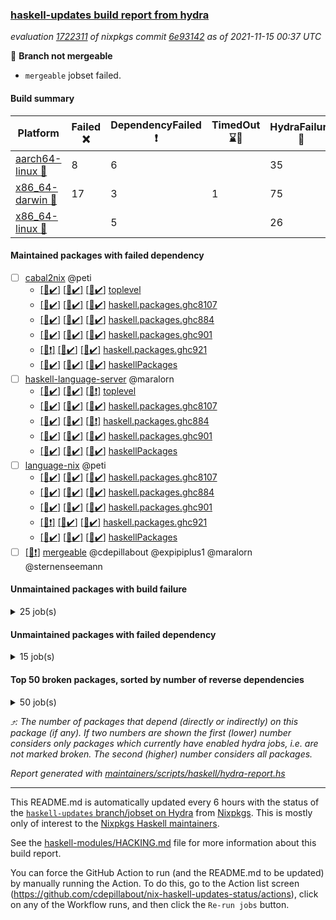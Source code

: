 ### [haskell-updates build report from hydra](https://hydra.nixos.org/jobset/nixpkgs/haskell-updates)
*evaluation [1722311](https://hydra.nixos.org/eval/1722311) of nixpkgs commit [6e93142](https://github.com/NixOS/nixpkgs/commits/6e9314230a09832e3e4320bbbc4949e7c7bdc4af) as of 2021-11-15 00:37 UTC*

:red_circle: **Branch not mergeable**
  * `mergeable` jobset failed.

#### Build summary

 | Platform | Failed :x: | DependencyFailed :heavy_exclamation_mark: | TimedOut :hourglass::no_entry_sign: | HydraFailure :construction: | Success :heavy_check_mark: | 
 | --- | --- | --- | --- | --- | --- | 
 | [aarch64-linux :iphone:](https://hydra.nixos.org/eval/1722311?filter=.aarch64-linux) | 8 | 6 |  | 35 | 7063 | 
 | [x86_64-darwin :apple:](https://hydra.nixos.org/eval/1722311?filter=.x86_64-darwin) | 17 | 3 | 1 | 75 | 6960 | 
 | [x86_64-linux :penguin:](https://hydra.nixos.org/eval/1722311?filter=.x86_64-linux) |  | 5 |  | 26 | 7122 | 
#### Maintained packages with failed dependency
- [ ] [cabal2nix](https://hydra.nixos.org/eval/1722311?filter=cabal2nix) @peti
  - [[:iphone::heavy_check_mark:]](https://hydra.nixos.org/build/158133506) [[:apple::heavy_check_mark:]](https://hydra.nixos.org/build/158133498) [[:penguin::heavy_check_mark:]](https://hydra.nixos.org/build/158133472) [toplevel](https://hydra.nixos.org/eval/1722311?filter=cabal2nix)
  - [[:iphone::heavy_check_mark:]](https://hydra.nixos.org/build/158023741) [[:apple::heavy_check_mark:]](https://hydra.nixos.org/build/158029179) [[:penguin::heavy_check_mark:]](https://hydra.nixos.org/build/158031836) [haskell.packages.ghc8107](https://hydra.nixos.org/eval/1722311?filter=haskell.packages.ghc8107.cabal2nix)
  - [[:iphone::heavy_check_mark:]](https://hydra.nixos.org/build/158030725) [[:apple::heavy_check_mark:]](https://hydra.nixos.org/build/158028449) [[:penguin::heavy_check_mark:]](https://hydra.nixos.org/build/158024444) [haskell.packages.ghc884](https://hydra.nixos.org/eval/1722311?filter=haskell.packages.ghc884.cabal2nix)
  - [[:iphone::heavy_check_mark:]](https://hydra.nixos.org/build/158053119) [[:apple::heavy_check_mark:]](https://hydra.nixos.org/build/158053098) [[:penguin::heavy_check_mark:]](https://hydra.nixos.org/build/158053103) [haskell.packages.ghc901](https://hydra.nixos.org/eval/1722311?filter=haskell.packages.ghc901.cabal2nix)
  - [[:iphone::heavy_exclamation_mark:]](https://hydra.nixos.org/build/158115913) [[:apple::heavy_check_mark:]](https://hydra.nixos.org/build/158115864) [[:penguin::heavy_check_mark:]](https://hydra.nixos.org/build/158115934) [haskell.packages.ghc921](https://hydra.nixos.org/eval/1722311?filter=haskell.packages.ghc921.cabal2nix)
  - [[:iphone::heavy_check_mark:]](https://hydra.nixos.org/build/158031362) [[:apple::heavy_check_mark:]](https://hydra.nixos.org/build/158028699) [[:penguin::heavy_check_mark:]](https://hydra.nixos.org/build/158031792) [haskellPackages](https://hydra.nixos.org/eval/1722311?filter=haskellPackages.cabal2nix)
- [ ] [haskell-language-server](https://hydra.nixos.org/eval/1722311?filter=haskell-language-server) @maralorn
  - [[:iphone::heavy_check_mark:]](https://hydra.nixos.org/build/158115902) [[:apple::heavy_check_mark:]](https://hydra.nixos.org/build/158115884) [[:penguin::heavy_exclamation_mark:]](https://hydra.nixos.org/build/158115957) [toplevel](https://hydra.nixos.org/eval/1722311?filter=haskell-language-server)
  - [[:iphone::heavy_check_mark:]](https://hydra.nixos.org/build/158115931) [[:apple::heavy_check_mark:]](https://hydra.nixos.org/build/158115909) [[:penguin::heavy_check_mark:]](https://hydra.nixos.org/build/158115866) [haskell.packages.ghc8107](https://hydra.nixos.org/eval/1722311?filter=haskell.packages.ghc8107.haskell-language-server)
  - [[:iphone::heavy_check_mark:]](https://hydra.nixos.org/build/158115879) [[:apple::heavy_check_mark:]](https://hydra.nixos.org/build/158115951) [[:penguin::heavy_exclamation_mark:]](https://hydra.nixos.org/build/158115877) [haskell.packages.ghc884](https://hydra.nixos.org/eval/1722311?filter=haskell.packages.ghc884.haskell-language-server)
  - [[:iphone::heavy_check_mark:]](https://hydra.nixos.org/build/158115849) [[:apple::heavy_check_mark:]](https://hydra.nixos.org/build/158115937) [[:penguin::heavy_check_mark:]](https://hydra.nixos.org/build/158115900) [haskell.packages.ghc901](https://hydra.nixos.org/eval/1722311?filter=haskell.packages.ghc901.haskell-language-server)
  - [[:iphone::heavy_check_mark:]](https://hydra.nixos.org/build/158115946) [[:apple::heavy_check_mark:]](https://hydra.nixos.org/build/158115889) [[:penguin::heavy_check_mark:]](https://hydra.nixos.org/build/158115932) [haskellPackages](https://hydra.nixos.org/eval/1722311?filter=haskellPackages.haskell-language-server)
- [ ] [language-nix](https://hydra.nixos.org/eval/1722311?filter=language-nix) @peti
  - [[:iphone::heavy_check_mark:]](https://hydra.nixos.org/build/158027288) [[:apple::heavy_check_mark:]](https://hydra.nixos.org/build/158030090) [[:penguin::heavy_check_mark:]](https://hydra.nixos.org/build/158030344) [haskell.packages.ghc8107](https://hydra.nixos.org/eval/1722311?filter=haskell.packages.ghc8107.language-nix)
  - [[:iphone::heavy_check_mark:]](https://hydra.nixos.org/build/158029578) [[:apple::heavy_check_mark:]](https://hydra.nixos.org/build/158033120) [[:penguin::heavy_check_mark:]](https://hydra.nixos.org/build/158026315) [haskell.packages.ghc884](https://hydra.nixos.org/eval/1722311?filter=haskell.packages.ghc884.language-nix)
  - [[:iphone::heavy_check_mark:]](https://hydra.nixos.org/build/158027357) [[:apple::heavy_check_mark:]](https://hydra.nixos.org/build/158026912) [[:penguin::heavy_check_mark:]](https://hydra.nixos.org/build/158033214) [haskell.packages.ghc901](https://hydra.nixos.org/eval/1722311?filter=haskell.packages.ghc901.language-nix)
  - [[:iphone::heavy_exclamation_mark:]](https://hydra.nixos.org/build/158115953) [[:apple::heavy_check_mark:]](https://hydra.nixos.org/build/158115876) [[:penguin::heavy_check_mark:]](https://hydra.nixos.org/build/158115922) [haskell.packages.ghc921](https://hydra.nixos.org/eval/1722311?filter=haskell.packages.ghc921.language-nix)
  - [[:iphone::heavy_check_mark:]](https://hydra.nixos.org/build/158023337) [[:apple::heavy_check_mark:]](https://hydra.nixos.org/build/158030109) [[:penguin::heavy_check_mark:]](https://hydra.nixos.org/build/158032121) [haskellPackages](https://hydra.nixos.org/eval/1722311?filter=haskellPackages.language-nix)
- [ ] [[:penguin::heavy_exclamation_mark:]](https://hydra.nixos.org/build/158133537) [mergeable](https://hydra.nixos.org/eval/1722311?filter=mergeable) @cdepillabout @expipiplus1 @maralorn @sternenseemann
#### Unmaintained packages with build failure
<details><summary>25 job(s) </summary>

- [ ] [[:iphone::x:]](https://hydra.nixos.org/build/158029273) [[:apple::heavy_check_mark:]](https://hydra.nixos.org/build/158025317) [[:penguin::heavy_check_mark:]](https://hydra.nixos.org/build/158029033) [haskellPackages.OrderedBits](https://hydra.nixos.org/eval/1722311?filter=haskellPackages.OrderedBits)  :arrow_heading_up: 1 | 36
- [ ] [[:iphone::construction:]](https://hydra.nixos.org/build/158022906) [[:apple::x:]](https://hydra.nixos.org/build/158032495) [[:penguin::construction:]](https://hydra.nixos.org/build/158029649) [haskellPackages.copilot-core](https://hydra.nixos.org/eval/1722311?filter=haskellPackages.copilot-core)  :arrow_heading_up: 1 | 8
- [ ] [[:iphone::x:]](https://hydra.nixos.org/build/157445298) [[:apple::heavy_check_mark:]](https://hydra.nixos.org/build/157466872) [[:penguin::heavy_check_mark:]](https://hydra.nixos.org/build/157450918) [haskellPackages.long-double](https://hydra.nixos.org/eval/1722311?filter=haskellPackages.long-double)  :arrow_heading_up: 1 | 2
- [ ] [[:iphone::heavy_check_mark:]](https://hydra.nixos.org/build/157447435) [[:apple::x:]](https://hydra.nixos.org/build/157449807) [[:penguin::heavy_check_mark:]](https://hydra.nixos.org/build/157457967) [haskellPackages.keep-alive](https://hydra.nixos.org/eval/1722311?filter=haskellPackages.keep-alive)  :arrow_heading_up: 1 | 1
- [ ] [[:iphone::x:]](https://hydra.nixos.org/build/157448550) [[:apple::heavy_check_mark:]](https://hydra.nixos.org/build/157455522) [[:penguin::heavy_check_mark:]](https://hydra.nixos.org/build/157462117) [haskellPackages.unicode-properties](https://hydra.nixos.org/eval/1722311?filter=haskellPackages.unicode-properties)  :arrow_heading_up: 1 | 1
- [ ] [[:iphone::x:]](https://hydra.nixos.org/build/157460703) [[:apple::heavy_check_mark:]](https://hydra.nixos.org/build/157446126) [[:penguin::heavy_check_mark:]](https://hydra.nixos.org/build/157461957) [haskellPackages.freetype2](https://hydra.nixos.org/eval/1722311?filter=haskellPackages.freetype2)  :arrow_heading_up: 0 | 7
- [ ] [[:iphone::heavy_check_mark:]](https://hydra.nixos.org/build/157462427) [[:apple::x:]](https://hydra.nixos.org/build/157459164) [[:penguin::heavy_check_mark:]](https://hydra.nixos.org/build/157452685) [haskellPackages.hmidi](https://hydra.nixos.org/eval/1722311?filter=haskellPackages.hmidi)  :arrow_heading_up: 0 | 4
- [ ] [[:iphone::x:]](https://hydra.nixos.org/build/158027283) [[:apple::heavy_check_mark:]](https://hydra.nixos.org/build/158030776) [[:penguin::heavy_check_mark:]](https://hydra.nixos.org/build/158027404) [haskellPackages.cdar-mBound](https://hydra.nixos.org/eval/1722311?filter=haskellPackages.cdar-mBound)  :arrow_heading_up: 0 | 2
- [ ] [[:iphone::heavy_check_mark:]](https://hydra.nixos.org/build/157459696) [[:apple::x:]](https://hydra.nixos.org/build/157463452) [[:penguin::heavy_check_mark:]](https://hydra.nixos.org/build/157459665) [haskellPackages.huckleberry](https://hydra.nixos.org/eval/1722311?filter=haskellPackages.huckleberry)  :arrow_heading_up: 0 | 1
- [ ] [[:iphone::heavy_check_mark:]](https://hydra.nixos.org/build/157452453) [[:apple::x:]](https://hydra.nixos.org/build/157451079) [[:penguin::heavy_check_mark:]](https://hydra.nixos.org/build/157464480) [haskellPackages.select](https://hydra.nixos.org/eval/1722311?filter=haskellPackages.select)  :arrow_heading_up: 0 | 1
- [ ] [[:iphone::heavy_check_mark:]](https://hydra.nixos.org/build/157455546) [[:apple::x:]](https://hydra.nixos.org/build/157454873) [[:penguin::heavy_check_mark:]](https://hydra.nixos.org/build/157446991) [haskellPackages.discount](https://hydra.nixos.org/eval/1722311?filter=haskellPackages.discount) 
- [ ] [[:iphone::heavy_check_mark:]](https://hydra.nixos.org/build/157458605) [[:apple::x:]](https://hydra.nixos.org/build/157448683) [[:penguin::heavy_check_mark:]](https://hydra.nixos.org/build/157446185) [haskellPackages.float128](https://hydra.nixos.org/eval/1722311?filter=haskellPackages.float128) 
- [ ] [[:iphone::x:]](https://hydra.nixos.org/build/157454082) [[:penguin::heavy_check_mark:]](https://hydra.nixos.org/build/157452874) [haskellPackages.gnome-keyring](https://hydra.nixos.org/eval/1722311?filter=haskellPackages.gnome-keyring) 
- [ ] [[:iphone::heavy_check_mark:]](https://hydra.nixos.org/build/157451506) [[:apple::x:]](https://hydra.nixos.org/build/157463510) [[:penguin::heavy_check_mark:]](https://hydra.nixos.org/build/157465416) [haskellPackages.hid](https://hydra.nixos.org/eval/1722311?filter=haskellPackages.hid) 
- [ ] [[:iphone::x:]](https://hydra.nixos.org/build/158030561) [[:apple::heavy_check_mark:]](https://hydra.nixos.org/build/158023935) [[:penguin::heavy_check_mark:]](https://hydra.nixos.org/build/158024732) [haskellPackages.hq](https://hydra.nixos.org/eval/1722311?filter=haskellPackages.hq) 
- [ ] [[:iphone::heavy_check_mark:]](https://hydra.nixos.org/build/158023184) [[:apple::x:]](https://hydra.nixos.org/build/158024606) [[:penguin::heavy_check_mark:]](https://hydra.nixos.org/build/158032027) [haskellPackages.hs](https://hydra.nixos.org/eval/1722311?filter=haskellPackages.hs) 
- [ ] [[:iphone::heavy_check_mark:]](https://hydra.nixos.org/build/157460986) [[:apple::x:]](https://hydra.nixos.org/build/157459267) [[:penguin::heavy_check_mark:]](https://hydra.nixos.org/build/157447114) [haskellPackages.hssourceinfo](https://hydra.nixos.org/eval/1722311?filter=haskellPackages.hssourceinfo) 
- [ ] [[:iphone::heavy_check_mark:]](https://hydra.nixos.org/build/157455571) [[:apple::x:]](https://hydra.nixos.org/build/157458358) [[:penguin::heavy_check_mark:]](https://hydra.nixos.org/build/157459470) [haskellPackages.linux-framebuffer](https://hydra.nixos.org/eval/1722311?filter=haskellPackages.linux-framebuffer) 
- [ ] [[:iphone::heavy_check_mark:]](https://hydra.nixos.org/build/158025239) [[:apple::x:]](https://hydra.nixos.org/build/158031938) [[:penguin::heavy_check_mark:]](https://hydra.nixos.org/build/158031831) [haskellPackages.procex](https://hydra.nixos.org/eval/1722311?filter=haskellPackages.procex) 
- [ ] [[:iphone::heavy_check_mark:]](https://hydra.nixos.org/build/157466227) [[:apple::x:]](https://hydra.nixos.org/build/157456885) [[:penguin::heavy_check_mark:]](https://hydra.nixos.org/build/157464113) [haskellPackages.sfml-audio](https://hydra.nixos.org/eval/1722311?filter=haskellPackages.sfml-audio) 
- [ ] [[:iphone::heavy_check_mark:]](https://hydra.nixos.org/build/157450613) [[:apple::x:]](https://hydra.nixos.org/build/157448327) [[:penguin::heavy_check_mark:]](https://hydra.nixos.org/build/157461775) [haskellPackages.shared-memory](https://hydra.nixos.org/eval/1722311?filter=haskellPackages.shared-memory) 
- [ ] [[:iphone::x:]](https://hydra.nixos.org/build/157457375) [[:apple::heavy_check_mark:]](https://hydra.nixos.org/build/157454055) [[:penguin::heavy_check_mark:]](https://hydra.nixos.org/build/157451210) [haskellPackages.wiringPi](https://hydra.nixos.org/eval/1722311?filter=haskellPackages.wiringPi) 
- [ ] [[:iphone::heavy_check_mark:]](https://hydra.nixos.org/build/157447421) [[:apple::x:]](https://hydra.nixos.org/build/157452143) [[:penguin::heavy_check_mark:]](https://hydra.nixos.org/build/157447773) [haskellPackages.yoga](https://hydra.nixos.org/eval/1722311?filter=haskellPackages.yoga) 
- [ ] [[:iphone::heavy_check_mark:]](https://hydra.nixos.org/build/157463859) [[:apple::x:]](https://hydra.nixos.org/build/157450068) [[:penguin::heavy_check_mark:]](https://hydra.nixos.org/build/157456661) [haskellPackages.zot](https://hydra.nixos.org/eval/1722311?filter=haskellPackages.zot) 
- [ ] [[:iphone::heavy_check_mark:]](https://hydra.nixos.org/build/157464517) [[:apple::x:]](https://hydra.nixos.org/build/157453593) [[:penguin::heavy_check_mark:]](https://hydra.nixos.org/build/157449936) [haskellPackages.zxcvbn-c](https://hydra.nixos.org/eval/1722311?filter=haskellPackages.zxcvbn-c) 
</details>

#### Unmaintained packages with failed dependency
<details><summary>15 job(s) </summary>

- [ ] [ihaskell](https://hydra.nixos.org/eval/1722311?filter=ihaskell)  :arrow_heading_up: 13 | 17
  -   [[:penguin::heavy_exclamation_mark:]](https://hydra.nixos.org/build/158088177) [toplevel](https://hydra.nixos.org/eval/1722311?filter=ihaskell)
  - [[:iphone::heavy_check_mark:]](https://hydra.nixos.org/build/158030680) [[:apple::heavy_check_mark:]](https://hydra.nixos.org/build/158031225) [[:penguin::heavy_check_mark:]](https://hydra.nixos.org/build/158023655) [haskellPackages](https://hydra.nixos.org/eval/1722311?filter=haskellPackages.ihaskell)
- [ ] [[:iphone::heavy_exclamation_mark:]](https://hydra.nixos.org/build/158115904) [[:penguin::heavy_exclamation_mark:]](https://hydra.nixos.org/build/158115853) [haskellPackages.hbro](https://hydra.nixos.org/eval/1722311?filter=haskellPackages.hbro)  :arrow_heading_up: 1 | 1
- [ ] [cabal2nix-unstable](https://hydra.nixos.org/eval/1722311?filter=cabal2nix-unstable) 
  - [[:iphone::heavy_check_mark:]](https://hydra.nixos.org/build/158133508) [[:apple::heavy_check_mark:]](https://hydra.nixos.org/build/158133477) [[:penguin::heavy_check_mark:]](https://hydra.nixos.org/build/158133524) [haskell.packages.ghc8107](https://hydra.nixos.org/eval/1722311?filter=haskell.packages.ghc8107.cabal2nix-unstable)
  - [[:iphone::heavy_check_mark:]](https://hydra.nixos.org/build/158133520) [[:apple::heavy_check_mark:]](https://hydra.nixos.org/build/158133532) [[:penguin::heavy_check_mark:]](https://hydra.nixos.org/build/158133514) [haskell.packages.ghc884](https://hydra.nixos.org/eval/1722311?filter=haskell.packages.ghc884.cabal2nix-unstable)
  - [[:iphone::heavy_check_mark:]](https://hydra.nixos.org/build/158133478) [[:apple::heavy_check_mark:]](https://hydra.nixos.org/build/158133482) [[:penguin::heavy_check_mark:]](https://hydra.nixos.org/build/158133502) [haskell.packages.ghc901](https://hydra.nixos.org/eval/1722311?filter=haskell.packages.ghc901.cabal2nix-unstable)
  - [[:iphone::heavy_exclamation_mark:]](https://hydra.nixos.org/build/158133501) [[:apple::heavy_check_mark:]](https://hydra.nixos.org/build/158133493) [[:penguin::heavy_check_mark:]](https://hydra.nixos.org/build/158133526) [haskell.packages.ghc921](https://hydra.nixos.org/eval/1722311?filter=haskell.packages.ghc921.cabal2nix-unstable)
  - [[:iphone::heavy_check_mark:]](https://hydra.nixos.org/build/158133516) [[:apple::heavy_check_mark:]](https://hydra.nixos.org/build/158133496) [[:penguin::heavy_check_mark:]](https://hydra.nixos.org/build/158133466) [haskellPackages](https://hydra.nixos.org/eval/1722311?filter=haskellPackages.cabal2nix-unstable)
- [ ] [[:iphone::heavy_exclamation_mark:]](https://hydra.nixos.org/build/158115930) [[:penguin::heavy_exclamation_mark:]](https://hydra.nixos.org/build/158115949) [haskellPackages.hbro-contrib](https://hydra.nixos.org/eval/1722311?filter=haskellPackages.hbro-contrib) 
- [ ] [[:iphone::heavy_check_mark:]](https://hydra.nixos.org/build/158025765) [[:apple::heavy_exclamation_mark:]](https://hydra.nixos.org/build/158032864) [[:penguin::heavy_check_mark:]](https://hydra.nixos.org/build/158032050) [haskellPackages.sdp4bytestring](https://hydra.nixos.org/eval/1722311?filter=haskellPackages.sdp4bytestring) 
- [ ] [[:iphone::heavy_check_mark:]](https://hydra.nixos.org/build/158028857) [[:apple::heavy_exclamation_mark:]](https://hydra.nixos.org/build/158031006) [[:penguin::heavy_check_mark:]](https://hydra.nixos.org/build/158025654) [haskellPackages.sdp4text](https://hydra.nixos.org/eval/1722311?filter=haskellPackages.sdp4text) 
- [ ] [[:iphone::heavy_check_mark:]](https://hydra.nixos.org/build/158031688) [[:apple::heavy_exclamation_mark:]](https://hydra.nixos.org/build/158023675) [[:penguin::heavy_check_mark:]](https://hydra.nixos.org/build/158031803) [haskellPackages.sdp4vector](https://hydra.nixos.org/eval/1722311?filter=haskellPackages.sdp4vector) 
- [ ] [[:iphone::heavy_exclamation_mark:]](https://hydra.nixos.org/build/157451249) [[:apple::heavy_check_mark:]](https://hydra.nixos.org/build/157462230) [[:penguin::heavy_check_mark:]](https://hydra.nixos.org/build/157461829) [haskellPackages.unicode-names](https://hydra.nixos.org/eval/1722311?filter=haskellPackages.unicode-names) 
</details>

#### Top 50 broken packages, sorted by number of reverse dependencies
<details><summary>50 job(s) </summary>

[haskell98](https://packdeps.haskellers.com/reverse/haskell98) :arrow_heading_up: 153  
[enumerator](https://packdeps.haskellers.com/reverse/enumerator) :arrow_heading_up: 56  
[derive](https://packdeps.haskellers.com/reverse/derive) :arrow_heading_up: 48  
[contiguous](https://packdeps.haskellers.com/reverse/contiguous) :arrow_heading_up: 46  
[MonadCatchIO-transformers](https://packdeps.haskellers.com/reverse/MonadCatchIO-transformers) :arrow_heading_up: 41  
[parseargs](https://packdeps.haskellers.com/reverse/parseargs) :arrow_heading_up: 41  
[bytesmith](https://packdeps.haskellers.com/reverse/bytesmith) :arrow_heading_up: 36  
[data-lens](https://packdeps.haskellers.com/reverse/data-lens) :arrow_heading_up: 34  
[distributed-process](https://packdeps.haskellers.com/reverse/distributed-process) :arrow_heading_up: 30  
[iteratee](https://packdeps.haskellers.com/reverse/iteratee) :arrow_heading_up: 29  
[jmacro](https://packdeps.haskellers.com/reverse/jmacro) :arrow_heading_up: 29  
[ip](https://packdeps.haskellers.com/reverse/ip) :arrow_heading_up: 26  
[either-unwrap](https://packdeps.haskellers.com/reverse/either-unwrap) :arrow_heading_up: 25  
[HList](https://packdeps.haskellers.com/reverse/HList) :arrow_heading_up: 23  
[SciBaseTypes](https://packdeps.haskellers.com/reverse/SciBaseTypes) :arrow_heading_up: 22  
[haskelldb](https://packdeps.haskellers.com/reverse/haskelldb) :arrow_heading_up: 22  
[hsc3](https://packdeps.haskellers.com/reverse/hsc3) :arrow_heading_up: 22  
[wxdirect](https://packdeps.haskellers.com/reverse/wxdirect) :arrow_heading_up: 22  
[BiobaseTypes](https://packdeps.haskellers.com/reverse/BiobaseTypes) :arrow_heading_up: 21  
[wxc](https://packdeps.haskellers.com/reverse/wxc) :arrow_heading_up: 21  
[biocore](https://packdeps.haskellers.com/reverse/biocore) :arrow_heading_up: 20  
[secp256k1-haskell](https://packdeps.haskellers.com/reverse/secp256k1-haskell) :arrow_heading_up: 20  
[wxcore](https://packdeps.haskellers.com/reverse/wxcore) :arrow_heading_up: 20  
[attoparsec-enumerator](https://packdeps.haskellers.com/reverse/attoparsec-enumerator) :arrow_heading_up: 19  
[bytestring-show](https://packdeps.haskellers.com/reverse/bytestring-show) :arrow_heading_up: 19  
[numhask](https://packdeps.haskellers.com/reverse/numhask) :arrow_heading_up: 19  
[polysemy-plugin](https://packdeps.haskellers.com/reverse/polysemy-plugin) :arrow_heading_up: 19  
[wx](https://packdeps.haskellers.com/reverse/wx) :arrow_heading_up: 19  
[BiobaseENA](https://packdeps.haskellers.com/reverse/BiobaseENA) :arrow_heading_up: 18  
[asn1-data](https://packdeps.haskellers.com/reverse/asn1-data) :arrow_heading_up: 18  
[dbus-core](https://packdeps.haskellers.com/reverse/dbus-core) :arrow_heading_up: 18  
[gtksourceview2](https://packdeps.haskellers.com/reverse/gtksourceview2) :arrow_heading_up: 18  
[BiobaseXNA](https://packdeps.haskellers.com/reverse/BiobaseXNA) :arrow_heading_up: 17  
[HGamer3D-Data](https://packdeps.haskellers.com/reverse/HGamer3D-Data) :arrow_heading_up: 17  
[certificate](https://packdeps.haskellers.com/reverse/certificate) :arrow_heading_up: 17  
[dbus-client](https://packdeps.haskellers.com/reverse/dbus-client) :arrow_heading_up: 17  
[gconf](https://packdeps.haskellers.com/reverse/gconf) :arrow_heading_up: 17  
[gtk-serialized-event](https://packdeps.haskellers.com/reverse/gtk-serialized-event) :arrow_heading_up: 17  
[uuid-orphans](https://packdeps.haskellers.com/reverse/uuid-orphans) :arrow_heading_up: 17  
[cuda](https://packdeps.haskellers.com/reverse/cuda) :arrow_heading_up: 16  
[happstack-jmacro](https://packdeps.haskellers.com/reverse/happstack-jmacro) :arrow_heading_up: 16  
[manatee-core](https://packdeps.haskellers.com/reverse/manatee-core) :arrow_heading_up: 16  
[monads-fd](https://packdeps.haskellers.com/reverse/monads-fd) :arrow_heading_up: 16  
[murmur3](https://packdeps.haskellers.com/reverse/murmur3) :arrow_heading_up: 16  
[tls-extra](https://packdeps.haskellers.com/reverse/tls-extra) :arrow_heading_up: 16  
[ADPfusion](https://packdeps.haskellers.com/reverse/ADPfusion) :arrow_heading_up: 15  
[MaybeT](https://packdeps.haskellers.com/reverse/MaybeT) :arrow_heading_up: 15  
[blaze-builder-enumerator](https://packdeps.haskellers.com/reverse/blaze-builder-enumerator) :arrow_heading_up: 15  
[clash-prelude](https://packdeps.haskellers.com/reverse/clash-prelude) :arrow_heading_up: 15  
[hetero-dict](https://packdeps.haskellers.com/reverse/hetero-dict) :arrow_heading_up: 15  
</details>


*:arrow_heading_up:: The number of packages that depend (directly or indirectly) on this package (if any). If two numbers are shown the first (lower) number considers only packages which currently have enabled hydra jobs, i.e. are not marked broken. The second (higher) number considers all packages.*

*Report generated with [maintainers/scripts/haskell/hydra-report.hs](https://github.com/NixOS/nixpkgs/blob/haskell-updates/maintainers/scripts/haskell/hydra-report.sh)*


----------------------------------------------------------------------

This README.md is automatically updated every 6 hours with the status of the
[`haskell-updates` branch/jobset on Hydra](https://hydra.nixos.org/jobset/nixpkgs/haskell-updates)
from [Nixpkgs](https://github.com/NixOS/nixpkgs).  This is mostly only of
interest to the [Nixpkgs Haskell maintainers](https://github.com/orgs/NixOS/teams/haskell).

See the
[haskell-modules/HACKING.md](https://github.com/NixOS/nixpkgs/blob/haskell-updates/pkgs/development/haskell-modules/HACKING.md)
file for more information about this build report.

You can force the GitHub Action to run (and the README.md to be updated) by
manually running the Action.  To do this, go to the Action list screen
(https://github.com/cdepillabout/nix-haskell-updates-status/actions),
click on any of the Workflow runs, and then click the `Re-run jobs` button.
